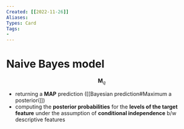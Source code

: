```yaml
---
Created: [[2022-11-26]]
Aliases: 
Types: Card
Tags: 
- 
---
```

# Naive Bayes model
$$\mathbf{M}_q$$
- returning a **MAP** prediction ([[Bayesian prediction#Maximum a posteriori]])
- computing the **posterior probabilities** for the **levels of the target feature** under the assumption of **conditional independence** b/w descriptive features